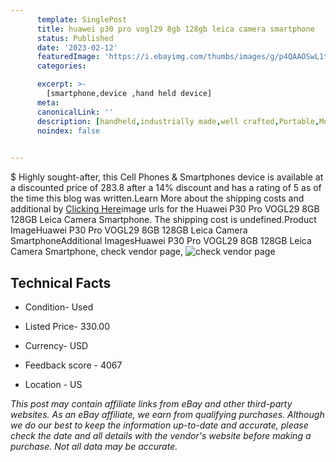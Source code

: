 ```yaml
---
      template: SinglePost
      title: huawei p30 pro vogl29 8gb 128gb leica camera smartphone
      status: Published
      date: '2023-02-12'
      featuredImage: 'https://i.ebayimg.com/thumbs/images/g/p4QAAOSwL1tjxv-s/s-l225.jpg'
      categories: 

      excerpt: >-
        [smartphone,device ,hand held device]
      meta:
      canonicalLink: ''
      description: [handheld,industrially made,well crafted,Portable,Mobile,Compact,Convenient,Lightweight,Maneuverable,Man-portable,Miniature,Carriable,Hand-held,Light,Holdable,Transportable,Mobile device,Pocket-sized,On-the-go,Wireless,Cordless,Compact size,Convenient size, smartphone,device ,hand held device]
      noindex: false

        
---
```

$
    Highly sought-after, this Cell Phones & Smartphones device is available at a discounted price of 283.8 after a 14% discount and has a rating of 5 as of the time this blog was written.Learn More about the shipping costs and additional by [Clicking Here](https://www.ebay.com/itm/125724261376?hash=item1d45bffc00%3Ag%3Ap4QAAOSwL1tjxv-s&mkevt=1&mkcid=1&mkrid=711-53200-19255-0&campid=%253CePNCampaignId%253E&customid=%253CreferenceId%253E&toolid=10049)image urls for the Huawei P30 Pro VOGL29 8GB 128GB Leica Camera Smartphone. The shipping cost is undefined.Product ImageHuawei P30 Pro VOGL29 8GB 128GB Leica Camera SmartphoneAdditional ImagesHuawei P30 Pro VOGL29 8GB 128GB Leica Camera Smartphone, check vendor page, ![check vendor page](https://origin-galleryplus.ebayimg.com/ws/web/125724261376_2_0_1/225x225.jpg,https://origin-galleryplus.ebayimg.com/ws/web/125724261376_3_0_1/225x225.jpg,https://origin-galleryplus.ebayimg.com/ws/web/125724261376_4_0_1/225x225.jpg,https://origin-galleryplus.ebayimg.com/ws/web/125724261376_5_0_1/225x225.jpg,https://origin-galleryplus.ebayimg.com/ws/web/125724261376_6_0_1/225x225.jpg,https://origin-galleryplus.ebayimg.com/ws/web/125724261376_7_0_1/225x225.jpg,https://origin-galleryplus.ebayimg.com/ws/web/125724261376_8_0_1/225x225.jpg,https://origin-galleryplus.ebayimg.com/ws/web/125724261376_9_0_1/225x225.jpg,https://origin-galleryplus.ebayimg.com/ws/web/125724261376_10_0_1/225x225.jpg)
    
    

 ## Technical Facts 



     
      

 - Condition- Used 


      

 - Listed Price- 330.00 


      

 - Currency- USD 


      

 - Feedback score - 4067 


      

 - Location - US 


      
      

 *_This post may contain affiliate links from eBay and other third-party websites. As an eBay affiliate, we earn from qualifying purchases. Although we do our best to keep the information up-to-date and accurate, please check the date and all details with the vendor's website before making a purchase. Not all data may be accurate._*



    
    
    
    
    